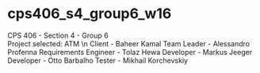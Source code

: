 # cps406_s4_group6_w16
CPS 406 - Section 4 - Group 6
<br>
Project selected: ATM
\n
Client - Baheer Kamal
Team Leader - Alessandro Profenna
Requirements Engineer - Tolaz Hewa
Developer - Markus Jeeger
Developer - Otto Barbalho
Tester - Mikhail Korchevskiy


